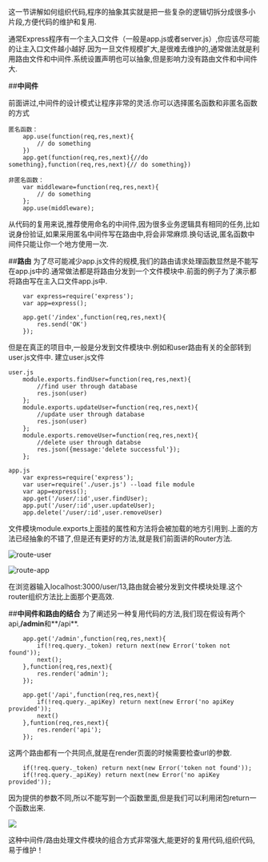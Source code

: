 ﻿

这一节讲解如何组织代码,程序的抽象其实就是把一些复杂的逻辑切拆分成很多小片段,方便代码的维护和复用.

通常Express程序有一个主入口文件（一般是app.js或者server.js）,你应该尽可能的让主入口文件越小越好.因为一旦文件规模扩大,是很难去维护的,通常做法就是利用路由文件和中间件.系统设置声明也可以抽象,但是影响力没有路由文件和中间件大.

##**中间件**

前面讲过,中间件的设计模式让程序非常的灵活.你可以选择匿名函数和非匿名函数的方式

    匿名函数：
        app.use(function(req,res,next){
            // do something
        })
        app.get(function(req,res,next){//do something},function(req,res,next){// do something})
        
    非匿名函数：
        var middleware=function(req,res,next){
            // do something
        };
        app.use(middleware);
        
从代码的复用来说,推荐使用命名的中间件,因为很多业务逻辑具有相同的任务,比如说身份验证,如果采用匿名中间件写在路由中,将会非常麻烦.换句话说,匿名函数中间件只能让你一个地方使用一次.

##**路由**
为了尽可能减少app.js文件的规模,我们的路由请求处理函数显然是不能写在app.js中的.通常做法都是将路由分发到一个文件模块中.前面的例子为了演示都将路由写在主入口文件app.js中.

        var express=require('express');
        var app=express();
        
        app.get('/index',function(req,res,next){
            res.send('OK')
        });
但是在真正的项目中,一般是分发到文件模块中.例如和user路由有关的全部转到user.js文件中.
建立user.js文件
    
    user.js
        module.exports.findUser=function(req,res,next){
            //find user through database
            res.json(user)
        };
        module.exports.updateUser=function(req,res,next){
            //update user through database
            res.json(user)
        };
        module.exports.removeUser=function(req,res,next){
            //delete user through databse
            res.json({message:'delete successful'});
        };
        
    app.js
        var express=require('express');
        var user=require('./user.js') --load file module
        var app=express();
        app.get('/user/:id',user.findUser);
        app.put('/user/:id',user.updateUser);
        app.delete('/user/:id',user.removeUser)
        
文件模块module.exports上面挂的属性和方法将会被加载的地方引用到.上面的方法已经抽象的不错了,但是还有更好的方法,就是我们前面讲的Router方法.

![route-user](http://g.hiphotos.baidu.com/image/pic/item/4a36acaf2edda3cc7202ee9e06e93901203f92ad.jpg)

![route-app](http://a.hiphotos.baidu.com/image/pic/item/aec379310a55b3197bf4d3cb44a98226cffc177a.jpg)

在浏览器输入localhost:3000/user/13,路由就会被分发到文件模块处理.这个router组织方法比上面那个更高效.

##**中间件和路由的结合**
为了阐述另一种复用代码的方法,我们现在假设有两个api,**/admin**和**/api**.

        app.get('/admin',function(req,res,next){
            if(!req.query._token) return next(new Error('token not found'));
            next();
        },function(req,res,next){
            res.render('admin');
        });
        
        app.get('/api',function(req,res,next){
            if(!req.query._apiKey) return next(new Error('no apiKey provided'));
            next()
        },funtion(req,res,next){
            res.render('api');
        });
        
这两个路由都有一个共同点,就是在render页面的时候需要检查url的参数.

        if(!req.query._token) return next(new Error('token not found'));
        if(!req.query._apiKey) return next(new Error('no apiKey provided'));
        
因为提供的参数不同,所以不能写到一个函数里面,但是我们可以利用闭包return一个函数出来.

![](http://a.hiphotos.baidu.com/image/pic/item/b58f8c5494eef01f1a45437be7fe9925bc317d3e.jpg)

这种中间件/路由处理文件模块的组合方式非常强大,能更好的复用代码,组织代码,易于维护！
        
    




    
        
